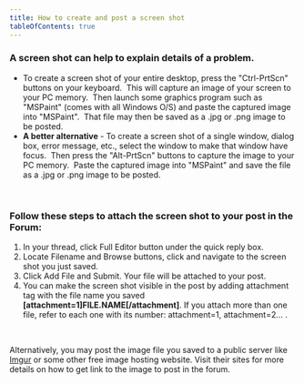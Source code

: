 ```yaml
---
title: How to create and post a screen shot
tableOfContents: true
---
```


### A screen shot can help to explain details of a problem.

<ul class="list-disc pl-8">
  <li>
    To create a screen shot of your entire desktop, press the "Ctrl-PrtScn" buttons on your
    keyboard.&nbsp; This will capture an image of your screen to your PC memory.&nbsp; Then
    launch some graphics program such as "MSPaint" (comes with all Windows O/S) and paste
    the captured image into "MSPaint".&nbsp; That file may then be saved as a .jpg or .png
    image to be posted.
  </li>
  <li>
    <b>A better alternative</b> - To create a screen shot of a single window, dialog box,
    error message, etc., select the window to make that window have focus.&nbsp; Then press
    the "Alt-PrtScn" buttons to capture the image to your PC memory.&nbsp; Paste the
    captured image into "MSPaint" and save the file as a .jpg or .png image to be posted.
  </li>
</ul>
<br />

### Follow these steps to attach the screen shot to your post in the Forum:

<ol class="list-decimal pl-8">
  <li>In your thread, click Full Editor button under the quick reply box.</li>
  <li>
    Locate Filename and Browse buttons, click and navigate to the screen shot you just
    saved.
  </li>
  <li>Click Add File and Submit. Your file will be attached to your post.</li>
  <li>
    You can make the screen shot visible in the post by adding attachment tag with the file
    name you saved <b>[attachment=1]FILE.NAME[/attachment]</b>. If you attach more than one
    file, refer to each one with its number: attachment=1, attachment=2... .
  </li>
</ol>
<br />

Alternatively, you may post the image file you saved to a public server like
[Imgur](http://imgur.com/) or some other free image hosting website. Visit their sites for more
details on how to get link to the image to post in the forum.
